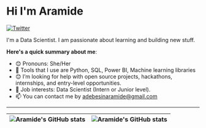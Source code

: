 # Hi I'm Aramide

[![Twitter](https://img.shields.io/badge/Twitter-%40hara__myde-blue)](https://twitter.com/hara__myde)

I'm a Data Scientist. I am passionate about learning and building new stuff.

**Here's a quick summary about me**:

- 😊 Pronouns: She/Her
- 🌱 Tools that I use are Python, SQL, Power BI, Machine learning libraries 
- 😊 I’m looking for help with open source projects, hackathons, internships, and entry-level opportunities.
- 💼 Job interests: Data Scientist (Intern or Junior level).
- 📫 You can contact me by adebesinaramide@gmail.com

---

| <img align="center" src="https://github-readme-stats.vercel.app/api?username=Adebesin-Aramide&show_icons=true&include_all_commits=true&hide_border=true" alt="Aramide's GitHub stats" /> | <img align="center" src="https://github-readme-stats.vercel.app/api/top-langs/?username=Adebesin-Aramide&langs_count=8&layout=compact&hide_border=true" alt="Aramide's GitHub stats" /> |
| ------------- | ------------- |
